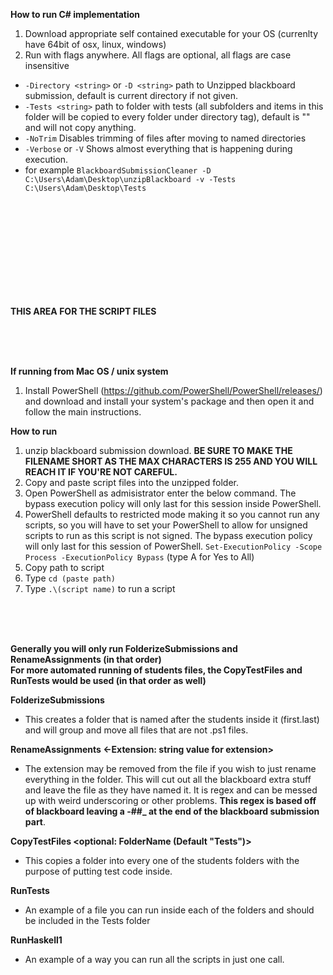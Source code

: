 **How to run C# implementation**
<br/>
1. Download appropriate self contained executable for your OS (currenlty have 64bit of osx, linux, windows)
1. Run with flags anywhere. All flags are optional, all flags are case insensitive
- `-Directory <string>` or `-D <string>` path to Unzipped blackboard submission, default is current directory if not given.
- `-Tests <string>` path to folder with tests (all subfolders and items in this folder will be copied to every folder under directory tag), default is "" and will not copy anything.
- `-NoTrim` Disables trimming of files after moving to named directories
- `-Verbose` or `-V` Shows almost everything that is happening during execution.  
- for example `BlackboardSubmissionCleaner -D C:\Users\Adam\Desktop\unzipBlackboard -v -Tests C:\Users\Adam\Desktop\Tests`
<br/>
<br/>
<br/>
<br/>
<br/>
<br/>
<br/>
<br/>
<br/>  

**THIS AREA FOR THE SCRIPT FILES**  

<br/>
<br/>
<br/>  

**If running from Mac OS / unix system**  

1. Install PowerShell (https://github.com/PowerShell/PowerShell/releases/) and download and install your system's package and then open it and follow the main instructions.

**How to run**
1. unzip blackboard submission download. **BE SURE TO MAKE THE FILENAME SHORT AS THE MAX CHARACTERS IS 255 AND YOU WILL REACH IT IF YOU'RE NOT CAREFUL.**
1. Copy and paste script files into the unzipped folder.
1. Open PowerShell as admisistrator
enter the below command. The bypass execution policy will only last for this session inside PowerShell.
1. PowerShell defaults to restricted mode making it so you cannot run any scripts, so you will have to set your PowerShell to allow for unsigned scripts to run as this script is not signed. The bypass execution policy will only last for this session of PowerShell.
`Set-ExecutionPolicy -Scope Process -ExecutionPolicy Bypass` (type A for Yes to All)
1. Copy path to script
1. Type `cd (paste path)`
1. Type `.\(script name)` to run a script  
<br/>
<br/>
<br/>

**Generally you will only run FolderizeSubmissions and RenameAssignments (in that order)**  
**For more automated running of students files, the CopyTestFiles and RunTests would be used (in that order as well)**

**FolderizeSubmissions**
- This creates a folder that is named after the students inside it (first.last) and will group and move all files that are not .ps1 files.

**RenameAssignments <-Extension: string value for extension>**
- The extension may be removed from the file if you wish to just rename everything in the folder. This will cut out all the blackboard extra stuff and leave the file as they have named it. It is regex and can be messed up with weird underscoring or other problems. **This regex is based off of blackboard leaving a -##_ at the end of the blackboard submission part**.

**CopyTestFiles <optional: FolderName (Default "Tests")>**
- This copies a folder into every one of the students folders with the purpose of putting test code inside.

**RunTests**
- An example of a file you can run inside each of the folders and should be included in the Tests folder

**RunHaskell1**
- An example of a way you can run all the scripts in just one call.
